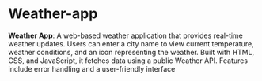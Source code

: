 # Weather-app
**Weather App**: A web-based weather application that provides real-time weather updates. Users can enter a city name to view current temperature, weather conditions, and an icon representing the weather. Built with HTML, CSS, and JavaScript, it fetches data using a public Weather API. Features include error handling and a user-friendly interface
